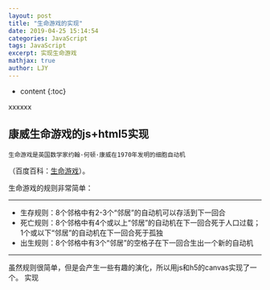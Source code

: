 ```yaml
---
layout: post
title: "生命游戏的实现"
date: 2019-04-25 15:14:54
categories: JavaScript
tags: JavaScript
excerpt: 实现生命游戏
mathjax: true
author: LJY
---
```


* content
{:toc}

xxxxxx



## 康威生命游戏的js+html5实现

    生命游戏是英国数学家约翰·何顿·康威在1970年发明的细胞自动机
    
    
（百度百科：[生命游戏](https://baike.baidu.com/item/%E7%94%9F%E5%91%BD%E6%B8%B8%E6%88%8F/2926434?fr=aladdin)）。

生命游戏的规则非常简单：

---
* 生存规则：8个邻格中有2-3个“邻居”的自动机可以存活到下一回合
* 死亡规则：8个邻格中有4个或以上“邻居”的自动机在下一回合死于人口过载；1个或以下“邻居”的自动机在下一回合死于孤独
* 出生规则：8个邻格中有3个“邻居”的空格子在下一回合生出一个新的自动机
---
虽然规则很简单，但是会产生一些有趣的演化，所以用js和h5的canvas实现了一个。
实现
